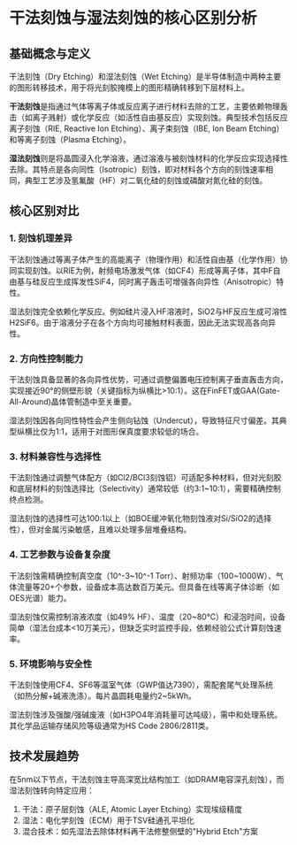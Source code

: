 # 干法刻蚀与湿法刻蚀的核心区别分析

## 基础概念与定义

干法刻蚀（Dry Etching）和湿法刻蚀（Wet Etching）是半导体制造中两种主要的图形转移技术，用于将光刻胶掩模上的图形精确转移到下层材料上。

**干法刻蚀**是指通过气体等离子体或反应离子进行材料去除的工艺，主要依赖物理轰击（如离子溅射）或化学反应（如活性自由基反应）实现刻蚀。典型技术包括反应离子刻蚀（RIE, Reactive Ion Etching）、离子束刻蚀（IBE, Ion Beam Etching）和等离子刻蚀（Plasma Etching）。

**湿法刻蚀**则是将晶圆浸入化学溶液，通过溶液与被刻蚀材料的化学反应实现选择性去除。其特点是各向同性（Isotropic）刻蚀，即对材料各个方向的刻蚀速率相同，典型工艺涉及氢氟酸（HF）对二氧化硅的刻蚀或磷酸对氮化硅的刻蚀。

## 核心区别对比

### 1. 刻蚀机理差异

干法刻蚀通过等离子体产生的高能离子（物理作用）和活性自由基（化学作用）协同实现刻蚀。以RIE为例，射频电场激发气体（如CF4）形成等离子体，其中F自由基与硅反应生成挥发性SiF4，同时离子轰击可增强各向异性（Anisotropic）特性。

湿法刻蚀完全依赖化学反应。例如硅片浸入HF溶液时，SiO2与HF反应生成可溶性H2SiF6。由于溶液分子在各个方向均可接触材料表面，因此无法实现高各向异性。

### 2. 方向性控制能力

干法刻蚀具备显著的各向异性优势，可通过调整偏置电压控制离子垂直轰击方向，实现接近90°的侧壁形貌（关键指标为纵横比>10:1）。这在FinFET或GAA(Gate-All-Around)晶体管制造中至关重要。

湿法刻蚀因各向同性特性会产生侧向钻蚀（Undercut），导致特征尺寸偏差。其典型纵横比仅为1:1，适用于对图形保真度要求较低的场合。

### 3. 材料兼容性与选择性

干法刻蚀通过调整气体配方（如Cl2/BCl3刻蚀铝）可适配多种材料，但对光刻胶和底层材料的刻蚀选择比（Selectivity）通常较低（约3:1~10:1），需要精确控制终点检测。

湿法刻蚀的选择性可达100:1以上（如BOE缓冲氧化物刻蚀液对Si/SiO2的选择性），但对金属污染敏感，且难以处理多层堆叠结构。

### 4. 工艺参数与设备复杂度

干法刻蚀需精确控制真空度（10^-3~10^-1 Torr）、射频功率（100~1000W）、气体流量等20+个参数，设备成本高达数百万美元。但具备在线等离子体诊断（如OES光谱）能力。

湿法刻蚀仅需控制溶液浓度（如49% HF）、温度（20~80℃）和浸泡时间，设备简单（湿法台成本<10万美元），但缺乏实时监控手段，依赖经验公式计算刻蚀速率。

### 5. 环境影响与安全性

干法刻蚀使用CF4、SF6等温室气体（GWP值达7390），需配套尾气处理系统（如热分解+碱液洗涤）。每片晶圆耗电量约2~5kWh。

湿法刻蚀涉及强酸/强碱废液（如H3PO4年消耗量可达吨级），需中和处理系统。其化学品运输存储风险等级通常为HS Code 2806/2811类。

## 技术发展趋势

在5nm以下节点，干法刻蚀主导高深宽比结构加工（如DRAM电容深孔刻蚀），而湿法刻蚀转向特定应用：
1. 干法：原子层刻蚀（ALE, Atomic Layer Etching）实现埃级精度
2. 湿法：电化学刻蚀（ECM）用于TSV硅通孔平坦化
3. 混合技术：如先湿法去除体材料再干法修整侧壁的"Hybrid Etch"方案